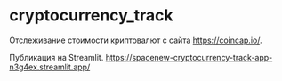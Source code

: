 # cryptocurrency_track
Отслеживание стоимости криптовалют с сайта https://coincap.io/.

Публикация на Streamlit.
https://spacenew-cryptocurrency-track-app-n3g4ex.streamlit.app/
